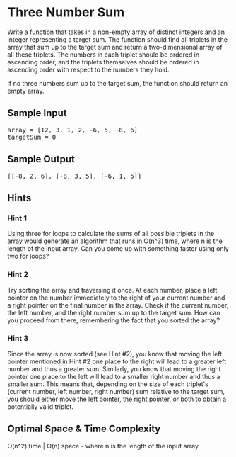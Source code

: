 # Three Number Sum

Write a function that takes in a non-empty array of distinct integers and an
integer representing a target sum. The function should find all triplets in
the array that sum up to the target sum and return a two-dimensional array of
all these triplets. The numbers in each triplet should be ordered in ascending
order, and the triplets themselves should be ordered in ascending order with
respect to the numbers they hold.

If no three numbers sum up to the target sum, the function should return an
empty array.

## Sample Input

<pre>
array = [12, 3, 1, 2, -6, 5, -8, 6]
targetSum = 0
</pre>

## Sample Output

<pre>
[[-8, 2, 6], [-8, 3, 5], [-6, 1, 5]]
</pre>

## Hints

### Hint 1

Using three for loops to calculate the sums of all possible triplets in the array would generate an algorithm that runs in O(n^3) time, where n is the length of the input array. Can you come up with something faster using only two for loops?

### Hint 2

Try sorting the array and traversing it once. At each number, place a left pointer on the number immediately to the right of your current number and a right pointer on the final number in the array. Check if the current number, the left number, and the right number sum up to the target sum. How can you proceed from there, remembering the fact that you sorted the array?

### Hint 3

Since the array is now sorted (see Hint #2), you know that moving the left pointer mentioned in Hint #2 one place to the right will lead to a greater left number and thus a greater sum. Similarly, you know that moving the right pointer one place to the left will lead to a smaller right number and thus a smaller sum. This means that, depending on the size of each triplet's (current number, left number, right number) sum relative to the target sum, you should either move the left pointer, the right pointer, or both to obtain a potentially valid triplet.

## Optimal Space & Time Complexity

O(n^2) time | O(n) space - where n is the length of the input array
